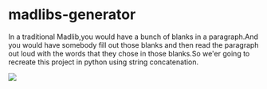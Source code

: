 # madlibs-generator
In a traditional Madlib,you would have a bunch of blanks in a paragraph.And you would have somebody fill out those blanks and then read the paragraph out loud with the words that they chose in those blanks.So we'er going to recreate this project in python using string concatenation.

<img src="https://user-images.githubusercontent.com/84260242/142448203-773a071f-517f-4059-a517-c2f5beee720d.jpg"/>
